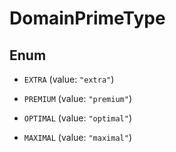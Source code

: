 

# DomainPrimeType

## Enum


* `EXTRA` (value: `"extra"`)

* `PREMIUM` (value: `"premium"`)

* `OPTIMAL` (value: `"optimal"`)

* `MAXIMAL` (value: `"maximal"`)



